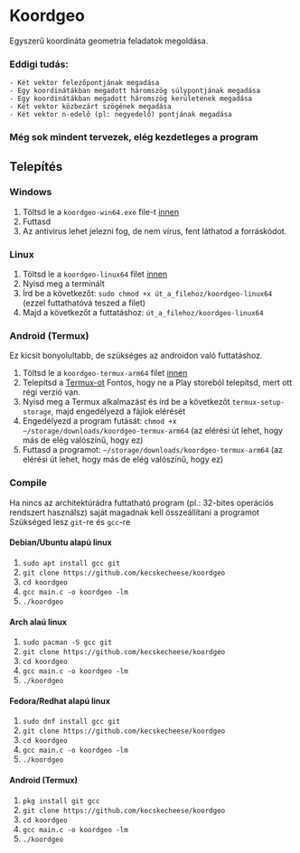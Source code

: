 # Koordgeo
Egyszerű koordináta geometria feladatok megoldása.
### Eddigi tudás:
    - Két vektor felezőpontjának megadása
    - Egy koordinátákban megadott háromszög súlypontjának megadása
    - Egy koordinátákban megadott háromszög kerületének megadása
    - Két vektor közbezárt szögének megadása
    - Két vektor n-edelő (pl: negyedelő) pontjának megadása
### Még sok mindent tervezek, elég kezdetleges a program
## Telepítés
### Windows
1. Töltsd le a `koordgeo-win64.exe` file-t [innen](https://github.com/kecskecheese/koordgeo/releases/tag/v0.1)
2. Futtasd
3. Az antivirus lehet jelezni fog, de nem vírus, fent láthatod a forráskódot.
### Linux
1. Töltsd le a `koordgeo-linux64` filet [innen](https://github.com/kecskecheese/koordgeo/releases/tag/v0.1)
2. Nyisd meg a terminált
3. Írd be a következőt: `sudo chmod +x út_a_filehoz/koordgeo-linux64` (ezzel futtathatóvá teszed a filet)
4. Majd a következőt a futtatáshoz: `út_a_filehoz/koordgeo-linux64`
### Android (Termux)
Ez kicsit bonyolultabb, de szükséges az androidon való futtatáshoz.
1. Töltsd le a `koordgeo-termux-arm64` filet [innen](https://github.com/kecskecheese/koordgeo/releases/tag/v0.1)
2. Telepítsd a [Termux-ot](https://f-droid.org/packages/com.termux/) Fontos, hogy ne a Play storeból telepítsd, mert ott régi verzió van.
3. Nyisd meg a Termux alkalmazást és írd be a következőt `termux-setup-storage`, majd engedélyezd a fájlok elérését
4. Engedélyezd a program futását: `chmod +x ~/storage/downloads/koordgeo-termux-arm64` (az elérési út lehet, hogy más de elég valószínű, hogy ez)
5. Futtasd a programot: `~/storage/downloads/koordgeo-termux-arm64` (az elérési út lehet, hogy más de elég valószínű, hogy ez)
### Compile
Ha nincs az architektúrádra futtatható program (pl.: 32-bites operációs rendszert használsz) saját magadnak kell összeállítani a programot
<br>
Szükséged lesz `git`-re és `gcc`-re
#### Debian/Ubuntu alapú linux
1. `sudo apt install gcc git`<br>
2. `git clone https://github.com/kecskecheese/koordgeo`<br>
3. `cd koordgeo`<br>
4. `gcc main.c -o koordgeo -lm`<br>
5. `./koordgeo`
#### Arch alaú linux
1. `sudo pacman -S gcc git`
2. `git clone https://github.com/kecskecheese/koordgeo`<br>
3. `cd koordgeo`<br>
4. `gcc main.c -o koordgeo -lm`<br>
5. `./koordgeo`
#### Fedora/Redhat alapú linux
1. `sudo dnf install gcc git`
2. `git clone https://github.com/kecskecheese/koordgeo`<br>
3. `cd koordgeo`<br>
4. `gcc main.c -o koordgeo -lm`<br>
5. `./koordgeo`
#### Android (Termux)
1. `pkg install git gcc`
2. `git clone https://github.com/kecskecheese/koordgeo`<br>
3. `cd koordgeo`<br>
4. `gcc main.c -o koordgeo -lm`<br>
5. `./koordgeo`
